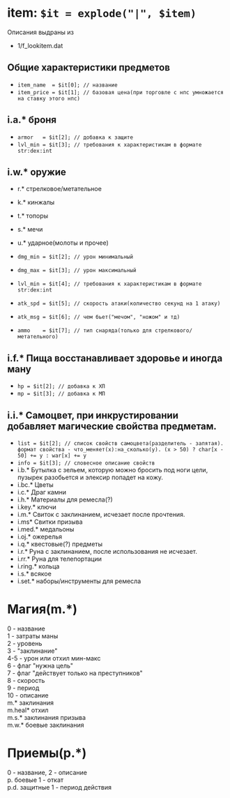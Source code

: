 item: `$it = explode("|", $item)`
=================================

Описания выдраны из

 - 1/f_lookitem.dat

Общие характеристики предметов
------------------------------
 - `item_name  = $it[0]; // название`
 - `item_price = $it[1]; // базовая цена(при торговле с нпс умножается на ставку этого нпс)`

i.a.* броня
---
 - `armor   = $it[2]; // добавка к защите`
 - `lvl_min = $it[3]; // требования к характеристикам в формате str:dex:int`

i.w.* оружие
---
 - r.* стрелковое/метательное
 - k.* кинжалы
 - t.* топоры
 - s.* мечи
 - u.* ударное(молоты и прочее)

 - `dmg_min = $it[2]; // урон минимальный`
 - `dmg_max = $it[3]; // урон максимальный`
 - `lvl_min = $it[4]; // требования к характеристикам в формате str:dex:int`
 - `atk_spd = $it[5]; // скорость атаки(количество секунд на 1 атаку)`
 - `atk_msg = $it[6]; // чем бьет("мечом", "ножом" и тд)`
 - `ammo    = $it[7]; // тип снаряда(только для стрелкового/метательного)`

i.f.* Пища восстанавливает здоровье и иногда ману
---
 - `hp = $it[2]; // добавка к ХП`
 - `mp = $it[3]; // добавка к МП`

i.i.* Самоцвет, при инкрустировании добавляет магические свойства предметам.
---
 - `list = $it[2]; // список свойств самоцвета(разделитель - запятая).
формат свойства - что_меняет(x):на_сколько(y).
(x > 50) ? char[x - 50] += y : war[x] += y`
 - `info = $it[3]; // словесное описание свойств`
- i.b.* Бутылка с зельем, которую можно бросить под ноги цели, пузырек разобьется и элексир попадет на кожу.
- i.bc.* Цветы
- i.c.* Драг камни
- i.h.* Материалы для ремесла(?)
- i.key.* ключи
- i.m.* Cвиток с заклинанием, исчезает после прочтения.
- i.ms* Свитки призыва
- i.med.* медальоны
- i.oj.* ожерелья
- i.q.* квестовые(?) предметы
- i.r.* Руна с заклинанием, после использования не исчезает.
- i.rr.* Руна для телепортации
- i.ring.* кольца
- i.s.* всякое
- i.set.* наборы/инструменты для ремесла

Магия(m.*)
=====
0 - название  
1 - затраты маны  
2 - уровень  
3 - "заклинание"  
4-5 - урон или отхил мин-макс  
6 - флаг "нужна цель"  
7 - флаг "действует только на преступников"  
8 - скорость  
9 - период  
10 - описание  
m.* заклинания  
m.heal* отхил  
m.s.* заклинания призыва  
m.w.* боевые заклинания  

Приемы(p.*)
======
0 - название, 2 - описание  
p. боевые 1 - откат  
p.d. защитные 1 - период действия  